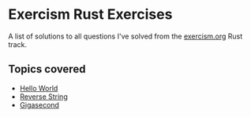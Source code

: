 # Exercism Rust Exercises

A list of solutions to all questions I've solved from the [exercism.org](https://www.exercism.org) Rust track.

## Topics covered

-   [Hello World](https://exercism.org/tracks/rust/exercises/hello-world)
-   [Reverse String](https://exercism.org/tracks/rust/exercises/reverse-string)
-   [Gigasecond](https://exercism.org/tracks/rust/exercises/gigasecond)
